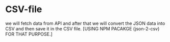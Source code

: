 # CSV-file
we will fetch data from API and after that we will convert the JSON data into CSV and then save it in the CSV file.
[USING NPM PACAKGE (json-2-csv) FOR THAT PURPOSE.]
